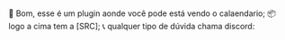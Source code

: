 📅 Bom, esse é um plugin aonde você pode está vendo o calaendario;
📦 logo a cima tem a [SRC];
📞 qualquer tipo de dúvida chama discord: 
